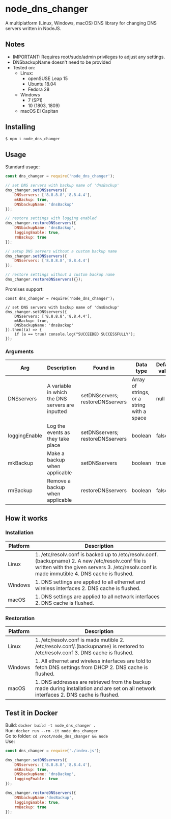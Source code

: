 # node_dns_changer
A multiplatform (Linux, Windows, macOS) DNS library for changing DNS servers written in NodeJS.

## Notes
- IMPORTANT: Requires root/sudo/admin privileges to adjust any settings.
- DNSbackupName doesn't need to be provided
- Tested on:
	- Linux:
		- openSUSE Leap 15
		- Ubuntu 18.04
		- Fedora 28
	- Windows
	    - 7 (SP1)
	    - 10 (1803, 1809)
	- macOS El Capitan

## Installing
```bash
$ npm i node_dns_changer
```

## Usage
Standard usage:
```javascript
const dns_changer = require('node_dns_changer');

// set DNS servers with backup name of 'dnsBackup'
dns_changer.setDNSservers({
	DNSservers: ['8.8.8.8','8.8.4.4'],
	mkBackup: true,
	DNSbackupName: 'dnsBackup'
});

// restore settings with logging enabled
dns_changer.restoreDNSservers({
	DNSbackupName: 'dnsBackup',
	loggingEnable: true,
	rmBackup: true
});

// setup DNS servers without a custom backup name
dns_changer.setDNSservers({
	DNSservers: ['8.8.8.8','8.8.4.4']
});

// restore settings without a custom backup name
dns_changer.restoreDNSservers({});
```

Promises support:
```javascripts
const dns_changer = require('node_dns_changer');

// set DNS servers with backup name of 'dnsBackup'
dns_changer.setDNSservers({
	DNSservers: ['8.8.8.8','8.8.4.4'],
	mkBackup: true,
	DNSbackupName: 'dnsBackup'
}).then((a) => {
    if (a == true) console.log("SUCCEEDED SUCCESSFULLY");
});
```

### Arguments
| Arg | Description | Found in | Data type | Default value |
| - | - | - | - | - |
| DNSservers | A variable in which the DNS servers are inputted | setDNSservers; restoreDNSservers | Array of strings, or a string with a space | null |
| loggingEnable | Log the events as they take place | setDNSservers; restoreDNSservers | boolean | false |
| mkBackup | Make a backup when applicable | setDNSservers | boolean | true |
| rmBackup | Remove a backup when applicable | restoreDNSservers | boolean | false |

## How it works
### Installation
| Platform | Description |
| - | - |
| Linux | 1. /etc/resolv.conf is backed up to /etc/resolv.conf.(backupname) 2. A new /etc/resolv.conf file is written with the given servers 3. /etc/resolv.conf is made immutible 4. DNS cache is flushed. |
| Windows | 1. DNS settings are applied to all ethernet and wireless interfaces 2. DNS cache is flushed. |
| macOS | 1. DNS settings are applied to all network interfaces 2. DNS cache is flushed. |

### Restoration
| Platform | Description |
| - | - |
| Linux | 1. /etc/resolv.conf is made mutible 2. /etc/resolv.conf/.(backupname) is restored to /etc/resolv.conf 3. DNS cache is flushed. |
| Windows | 1. All ethernet and wireless interfaces are told to fetch DNS settings from DHCP 2. DNS cache is flushed. |
| macOS | 1. DNS addresses are retrieved from the backup made during installation and are set on all network interfaces 2. DNS cache is flushed. |

## Test it in Docker
Build: `docker build -t node_dns_changer .`  
Run: `docker run --rm -it node_dns_changer`  
Go to folder: `cd /root/node_dns_changer && node`  
Use:
```javascript
const dns_changer = require('./index.js');

dns_changer.setDNSservers({
	DNSservers: ['8.8.8.8','8.8.4.4'],
	mkBackup: true,
	DNSbackupName: 'dnsBackup',
	loggingEnable: true
});

dns_changer.restoreDNSservers({
	DNSbackupName:'dnsBackup',
	loggingEnable: true,
	rmBackup: true
});
```
